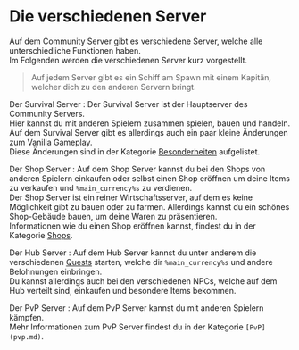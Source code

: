 # Die verschiedenen Server

Auf dem Community Server gibt es verschiedene Server, welche alle unterschiedliche Funktionen haben. \
Im Folgenden werden die verschiedenen Server kurz vorgestellt.

> Auf jedem Server gibt es ein Schiff am Spawn mit einem Kapitän, welcher dich zu den anderen Servern bringt.

Der Survival Server
: Der Survival Server ist der Hauptserver des Community Servers. \
Hier kannst du mit anderen Spielern zusammen spielen, bauen und handeln. \
Auf dem Survival Server gibt es allerdings auch ein paar kleine Änderungen zum Vanilla Gameplay. \
Diese Änderungen sind in der
Kategorie [Besonderheiten](specials.md "Hier findest du einige besonderheiten von diesem Server.") aufgelistet.

Der Shop Server
: Auf dem Shop Server kannst du bei den Shops von anderen Spielern einkaufen oder selbst einen Shop eröffnen um deine
Items zu verkaufen und `%main_currency%s` zu verdienen. \
Der Shop Server ist ein reiner Wirtschaftsserver, auf dem es keine Möglichkeit gibt zu bauen oder zu farmen. Allerdings
kannst du ein schönes Shop-Gebäude bauen, um deine Waren zu präsentieren. \
Informationen wie du einen Shop eröffnen kannst, findest du in der Kategorie [Shops](shops.md).

Der Hub Server
: Auf dem Hub Server kannst du unter anderem die verschiedenen [Quests](specials.md#quests) starten, welche
dir `%main_currency%s` und andere Belohnungen einbringen. \
Du kannst allerdings auch bei den verschiedenen NPCs, welche auf dem Hub verteilt sind, einkaufen und besondere Items
bekommen.

Der PvP Server
: Auf dem PvP Server kannst du mit anderen Spielern kämpfen. \
Mehr Informationen zum PvP Server findest du in der Kategorie `[PvP](pvp.md)`.
